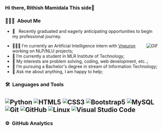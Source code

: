 ### Hi there, Rithish Mamidala This side👋

### 👨🏻‍💻 &nbsp;About Me
- 💼 &nbsp; Recently graduated and eagerly anticipating opportunities to begin my professional journey.


 <img align="right" alt="GIF" src="https://i.pinimg.com/originals/e4/26/70/e426702edf874b181aced1e2fa5c6cde.gif" />
 

- 👨🏽‍💻 I’m currently an Artificial Intelligence intern with [Vneuron](https://www.vneuron.com/) working on NLP/NLU projects;
- 🌱 I’m currently a student in MLR Institute of Technology; 
- 🤔 My interests are  problem solving, coding, web development, etc..;
- 💼 I’m pursuing a Bachelor's degree in stream of Information Technology;
- 💬 Ask me about anything, I am happy to help;

### 🛠 &nbsp;Languages and Tools

  ![Python](https://img.shields.io/badge/-Python-333333?style=flat&logo=python)
  ![HTML5](https://img.shields.io/badge/-HTML5-333333?style=flat&logo=HTML5)
  ![CSS3](https://img.shields.io/badge/-CSS3-333333?style=flat&logo=CSS3&logoColor=1572B6)
  ![Bootstrap5](https://img.shields.io/badge/-Bootstrap-333333?style=flat&logo=bootstrap&logoColor=563D7C)
  ![MySQL](https://img.shields.io/badge/-MySQL-333333?style=flat&logo=mysql)
  ![Git](https://img.shields.io/badge/-Git-333333?style=flat&logo=git)
  ![GitHub](https://img.shields.io/badge/-GitHub-333333?style=flat&logo=github)
  ![Linux](https://img.shields.io/badge/-Linux-003366?style=flat&logo=linux)
  ![Visual Studio Code](https://img.shields.io/badge/-Visual%20Studio%20Code-333333?style=flat&logo=visual-studio-code&logoColor=007ACC)
---

### ⚙️ &nbsp;GitHub Analytics
